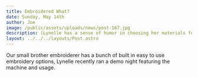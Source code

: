 ```yaml
---
title: Embroidered What?
date: Sunday, May 14th
author: Joe
image: /public/assets/uploads/news/post-167.jpg
description: (Lynelle has a sense of humor in choosing her materials for embroidering!)
layout: ../../../layouts/Post.astro
---
```


Our small brother embroiderer has a bunch of built in easy to use embroidery options, Lynelle recently ran a demo night featuring the machine and usage.
